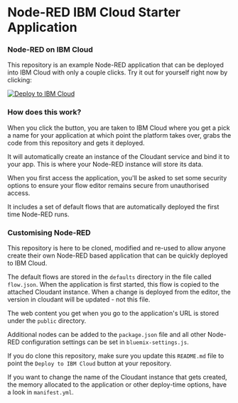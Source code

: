 Node-RED IBM Cloud Starter Application
====================================

### Node-RED on IBM Cloud

This repository is an example Node-RED application that can be deployed into
IBM Cloud with only a couple clicks. Try it out for yourself right now by clicking:

[![Deploy to IBM Cloud](https://cloud.ibm.com/devops/setup/deploy/button.png)](https://bluemix.net/deploy?repository=https://github.com/ibmets/node-red-bluemix-starter.git)

### How does this work?

When you click the button, you are taken to IBM Cloud where you get a pick a name
for your application at which point the platform takes over, grabs the code from
this repository and gets it deployed.

It will automatically create an instance of the Cloudant service and bind it to
your app. This is where your Node-RED instance will store its data.

When you first access the application, you'll be asked to set some security options
to ensure your flow editor remains secure from unauthorised access.

It includes a set of default flows that are automatically deployed the first time
Node-RED runs.

### Customising Node-RED

This repository is here to be cloned, modified and re-used to allow anyone create
their own Node-RED based application that can be quickly deployed to IBM Cloud.

The default flows are stored in the `defaults` directory in the file called `flow.json`.
When the application is first started, this flow is copied to the attached Cloudant
instance. When a change is deployed from the editor, the version in cloudant will
be updated - not this file.

The web content you get when you go to the application's URL is stored under the
`public` directory.

Additional nodes can be added to the `package.json` file and all other Node-RED
configuration settings can be set in `bluemix-settings.js`.

If you do clone this repository, make sure you update this `README.md` file to point
the `Deploy to IBM Cloud` button at your repository.

If you want to change the name of the Cloudant instance that gets created, the memory
allocated to the application or other deploy-time options, have a look in `manifest.yml`.

